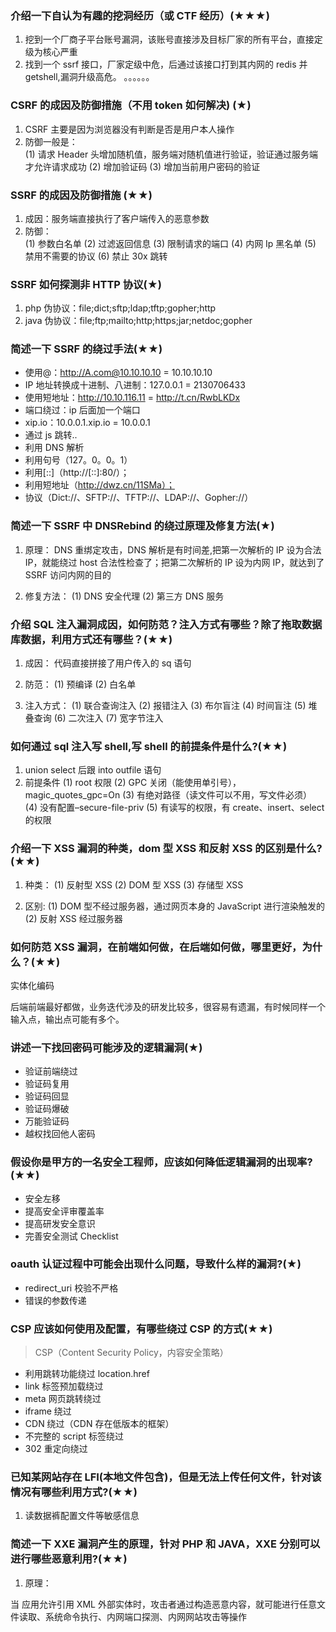 ### 介绍一下自认为有趣的挖洞经历（或 CTF 经历）(★★★)

1. 挖到一个厂商子平台账号漏洞，该账号直接涉及目标厂家的所有平台，直接定级为核心严重
2. 找到一个 ssrf 接口，厂家定级中危，后通过该接口打到其内网的 redis 并 getshell,漏洞升级高危。
   。。。。。。

### CSRF 的成因及防御措施（不用 token 如何解决) (★)

1. CSRF 主要是因为浏览器没有判断是否是用户本人操作
2. 防御一般是：  
   (1) 请求 Header 头增加随机值，服务端对随机值进行验证，验证通过服务端才允许请求成功
   (2) 增加验证码
   (3) 增加当前用户密码的验证

### SSRF 的成因及防御措施 (★★)

1. 成因：服务端直接执行了客户端传入的恶意参数
2. 防御：  
   (1) 参数白名单
   (2) 过滤返回信息
   (3) 限制请求的端口
   (4) 内网 Ip 黑名单
   (5) 禁用不需要的协议
   (6) 禁止 30x 跳转

### SSRF 如何探测非 HTTP 协议(★)

1. php 伪协议：file;dict;sftp;ldap;tftp;gopher;http
2. java 伪协议：file;ftp;mailto;http;https;jar;netdoc;gopher

### 简述一下 SSRF 的绕过手法(★★)

- 使用@：http://A.com@10.10.10.10 = 10.10.10.10
- IP 地址转换成十进制、八进制：127.0.0.1 = 2130706433
- 使用短地址：http://10.10.116.11 = http://t.cn/RwbLKDx
- 端口绕过：ip 后面加一个端口
- xip.io：10.0.0.1.xip.io = 10.0.0.1
- 通过 js 跳转..
- 利用 DNS 解析
- 利用句号（127。0。0。1）
- 利用[::]（http://[::]:80/）；
- 利用短地址（http://dwz.cn/11SMa）；
- 协议（Dict://、SFTP://、TFTP://、LDAP://、Gopher://）

### 简述一下 SSRF 中 DNSRebind 的绕过原理及修复方法(★)

1. 原理：
   DNS 重绑定攻击，DNS 解析是有时间差,把第一次解析的 IP 设为合法 IP，就能绕过 host 合法性检查了；把第二次解析的 IP 设为内网 IP，就达到了 SSRF 访问内网的目的

2. 修复方法：
   (1) DNS 安全代理
   (2) 第三方 DNS 服务

### 介绍 SQL 注入漏洞成因，如何防范？注入方式有哪些？除了拖取数据库数据，利用方式还有哪些？(★★)

1. 成因：
   代码直接拼接了用户传入的 sq 语句

2. 防范：
   (1) 预编译
   (2) 白名单

3. 注入方式：
   (1) 联合查询注入
   (2) 报错注入
   (3) 布尔盲注
   (4) 时间盲注
   (5) 堆叠查询
   (6) 二次注入
   (7) 宽字节注入

### 如何通过 sql 注入写 shell,写 shell 的前提条件是什么?(★★)

1. union select 后跟 into outfile 语句
2. 前提条件
   (1) root 权限
   (2) GPC 关闭（能使用单引号），magic_quotes_gpc=On
   (3) 有绝对路径（读文件可以不用，写文件必须）
   (4) 没有配置–secure-file-priv
   (5) 有读写的权限，有 create、insert、select 的权限

### 介绍一下 XSS 漏洞的种类，dom 型 XSS 和反射 XSS 的区别是什么?(★★)

1. 种类：
   (1) 反射型 XSS
   (2) DOM 型 XSS
   (3) 存储型 XSS

2. 区别:
   (1) DOM 型不经过服务器，通过网页本身的 JavaScript 进行渲染触发的
   (2) 反射 XSS 经过服务器

### 如何防范 XSS 漏洞，在前端如何做，在后端如何做，哪里更好，为什么？(★★)

实体化编码

后端前端最好都做，业务迭代涉及的研发比较多，很容易有遗漏，有时候同样一个输入点，输出点可能有多个。

### 讲述一下找回密码可能涉及的逻辑漏洞(★)

- 验证前端绕过
- 验证码复用
- 验证码回显
- 验证码爆破
- 万能验证码
- 越权找回他人密码

### 假设你是甲方的一名安全工程师，应该如何降低逻辑漏洞的出现率?(★★)

- 安全左移
- 提高安全评审覆盖率
- 提高研发安全意识
- 完善安全测试 Checklist

### oauth 认证过程中可能会出现什么问题，导致什么样的漏洞?(★)

- redirect_uri 校验不严格
- 错误的参数传递

### CSP 应该如何使用及配置，有哪些绕过 CSP 的方式(★★)

> CSP（Content Security Policy，内容安全策略）

- 利用跳转功能绕过 location.href
- link 标签预加载绕过
- meta 网页跳转绕过
- iframe 绕过
- CDN 绕过（CDN 存在低版本的框架）
- 不完整的 script 标签绕过
- 302 重定向绕过

### 已知某网站存在 LFI(本地文件包含)，但是无法上传任何文件，针对该情况有哪些利用方式?(★★)

1. 读数据裤配置文件等敏感信息

### 简述一下 XXE 漏洞产生的原理，针对 PHP 和 JAVA，XXE 分别可以进行哪些恶意利用?(★★)

1. 原理：

当 应用允许引用 XML 外部实体时，攻击者通过构造恶意内容，就可能进行任意文件读取、系统命令执行、内网端口探测、内网网站攻击等操作

